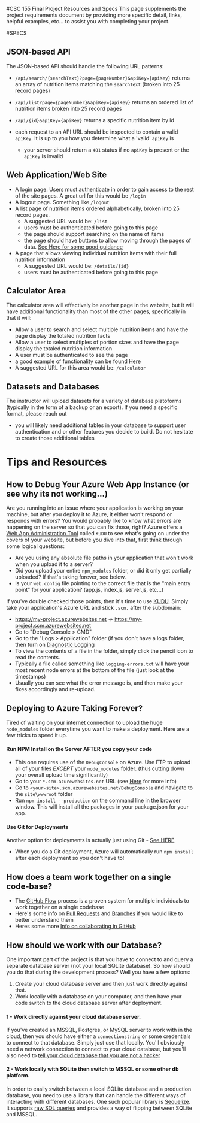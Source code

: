 #CSC 155 Final Project Resources and Specs
This page supplements the project requirements document by providing more specific detail, links, helpful examples, etc... to assist you with completing your project.

#SPECS
## JSON-based API
The JSON-based API should handle the following URL patterns: 

- `/api/search/{searchText}?page={pageNumber}&apiKey={apiKey}` 
returns an array of nutrition items matching the `searchText` (broken into 25 record pages)

- `/api/list?page={pageNumber}&apiKey={apiKey}`
returns an ordered list of nutrition items broken into 25 record pages

- `/api/{id}&apiKey={apiKey}` 
returns a specific nutrition item by id

- each request to an API URL should be inspected to contain a valid `apiKey`. It is up to you how you determine what a 'valid' `apiKey` is
  - your server should return a `401` status if no `apiKey` is present or the `apiKey` is invalid

## Web Application/Web Site
- A login page. Users must authenticate in order to gain access to the rest of the site pages. A great url for this would be `/login`
- A logout page. Something like `/logout`
- A list page of nutrition items ordered alphabetically, broken into 25 record pages.
  - A suggested URL would be: `/list`
  - users must be authenticated before going to this page
  - the page should support searching on the name of items
  - the page should have buttons to allow moving through the pages of data. [See Here for some good guidance](https://gist.github.com/brajeshwar/2802235)
- A page that allows viewing individual nutrition items with their full nutrition information
  - A suggested URL would be: `/details/{id}`
  - users must be authenticated before going to this page

## Calculator Area
The calculator area will effectively be another page in the website, but it will have additional functionality than most of the other pages, specifically in that it will: 
- Allow a user to search and select multiple nutrition items and have the page display the totaled nutrition facts
- Allow a user to select multiples of portion sizes and have the page display the totaled nutrition information
- A user must be authenticated to see the page
- a good example of functionality can be found [Here](http://www.myfitnesspal.com/recipe/calculator)
- A suggested URL for this area would be: `/calculator`
 
## Datasets and Databases
The instructor will upload datasets for a variety of database platoforms (typically in the form of a backup or an export). If you need a specific format, please reach out
- you will likely need additional tables in your database to support user authentication and or other features you decide to build. Do not hesitate to create those additional tables

# Tips and Resources
## How to Debug Your Azure Web App Instance (or see why its not working...)
Are you running into an issue where your application is working on your machine, but after you deploy it to Azure, it either won't respond or responds with errors? You would probably like to know what errors are happening on the server so that you can fix those, right? Azure offers a [Web App Administration Tool](http://www.jamessturtevant.com/posts/How-to-add-edit-and-remove-files-in-your-azure-webapp-using-the-kudu-service-dashboard/) called `KUDU` to see what's going on under the covers of your website, but before you dive into that, first think through some logical questions: 
- Are you using any absolute file paths in your application that won't work when you upload it to a server?
- Did you upload your entire `npm_modules` folder, or did it only get partially uploaded? If that's taking forever, see below.
- Is your `web.config` file pointing to the correct file that is the "main entry point" for your application? (app.js, index.js, server.js, etc...)

If you've double checked those points, then it's time to use [KUDU](http://www.jamessturtevant.com/posts/How-to-add-edit-and-remove-files-in-your-azure-webapp-using-the-kudu-service-dashboard/). Simply take your application's Azure URL and stick `.scm.` after the subdomain: 
- https://my-project.azurewebsites.net => https://my-project.scm.azurewebsites.net
- Go to "Debug Console > CMD" 
- Go to the "Logs > Application" folder (if you don't have a logs folder, then turn on [Diagnostic Logging](https://azure.microsoft.com/en-us/documentation/articles/web-sites-enable-diagnostic-log/)
- To view the contents of a file in the folder, simply click the pencil icon to read the contents. 
- Typically a file called something like `logging-errors.txt` will have your most recent node errors at the bottom of the file (just look at the timestamps)
- Usually you can see what the error message is, and then make your fixes accordingly and re-upload. 

## Deploying to Azure Taking Forever?
Tired of waiting on your internet connection to upload the huge `node_modules` folder everytime you want to make a deployment. Here are a few tricks to speed it up. 
#### Run NPM Install on the Server __AFTER__ you copy your code
- This one requires use of the `DebugConsole` on Azure. Use FTP to upload all of your files _EXCEPT_ your `node_modules` folder. (thus cutting down your overall upload time significantly)
- Go to your `*.scm.azurewebsites.net` URL (see [Here](https://blogs.msdn.microsoft.com/cdndevs/2015/04/01/the-kudu-debug-console-azure-websites-best-kept-secret/) for more info)
- Go to `<your-site>.scm.azurewebsites.net/DebugConsole` and navigate to the `site\wwwroot` folder
- Run `npm install --production` on the command line in the browser window. This will install all the packages in your package.json for your app.

#### Use Git for Deployments
Another option for deployments is actually just using Git - [See HERE](https://azure.microsoft.com/en-us/documentation/articles/web-sites-publish-source-control/#Step4)
- When you do a Git deployment, Azure will automatically run `npm install` after each deployment so you don't have to!

## How does a team work together on a single code-base?
- The [GitHub Flow](https://guides.github.com/introduction/flow/) process is a proven system for multiple individuals to work together on a single codebase
- Here's some info on [Pull Requests](https://help.github.com/articles/using-pull-requests/) and [Branches](https://help.github.com/articles/creating-and-deleting-branches-within-your-repository/) if you would like to better understand them
- Heres some more [Info on collaborating in GitHub](https://help.github.com/categories/collaborating-on-projects-using-issues-and-pull-requests/)

## How should we work with our Database?
One important part of the project is that you have to connect to and query a separate database server (not your local SQLite database). So how should you do that during the development process? Well you have a few options: 

1. Create your cloud database server and then just work directly against that. 
2. Work locally with a database on your computer, and then have your code switch to the cloud database server after deployment.

#### 1 - Work directly against your cloud database server. 
If you've created an MSSQL, Postgres, or MySQL server to work with in the cloud, then you should have either a `connectionstring` or some credentials to connect to that database. Simply just use that locally. You'll obviously need a network connection to connect to your cloud database, but you'll also need to [tell your cloud database that you are not a hacker](https://azure.microsoft.com/en-us/documentation/articles/sql-database-configure-firewall-settings/)

#### 2 - Work locally with SQLite then switch to MSSQL or some other db platform.
In order to easily switch between a local SQLite database and a production database, you need to use a library that can handle the different ways of interacting with different databases. One such popular library is [Sequelize](http://docs.sequelizejs.com/en/latest/docs/getting-started/). It supports [raw SQL queries](http://docs.sequelizejs.com/en/latest/docs/raw-queries/) and provides a way of flipping between SQLite and MSSQL. 
